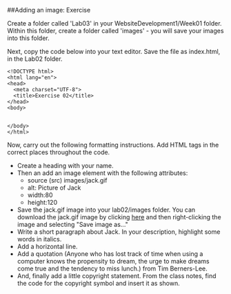 ##Adding an image: Exercise

Create a folder called 'Lab03' in your WebsiteDevelopment1/Week01 folder. Within this folder, create a folder called 'images' - you will save your images into this folder.

Next, copy the code below into your text editor. Save the file as index.html, in the Lab02 folder.

~~~
<!DOCTYPE html>
<html lang="en">
<head>
  <meta charset="UTF-8">
  <title>Exercise 02</title>
</head>
<body>


</body>
</html>
~~~

Now, carry out the following formatting instructions. Add HTML tags in the correct places throughout the code.

- Create a heading with your name.
- Then an add an image element with the following attributes:
  - source (src) images/jack.gif
  - alt: Picture of Jack
  - width:80
  - height:120
- Save the jack.gif image into your lab02/images folder. You can download the jack.gif image by clicking [here](archives/examples/images/jack.gif) and then right-clicking the image and selecting "Save image as..."
- Write a short paragraph about Jack. In your description, highlight some words in italics.
- Add a horizontal line.
- Add a quotation (Anyone who has lost track of time when using a computer knows the propensity to dream, the urge to make dreams come true and the tendency to miss lunch.) from Tim Berners-Lee.
- And, finally add a little copyright statement. From the class notes, find the code for the copyright symbol and insert it as shown.
